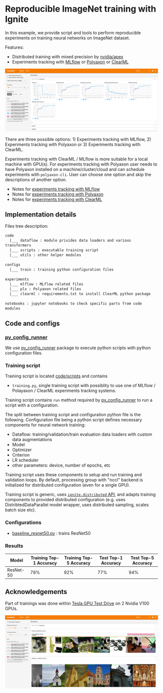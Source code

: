# Reproducible ImageNet training with Ignite

In this example, we provide script and tools to perform reproducible experiments on training neural networks on ImageNet
dataset.

Features:

- Distributed training with mixed precision by [nvidia/apex](https://github.com/NVIDIA/apex/)
- Experiments tracking with [MLflow](https://mlflow.org/) or [Polyaxon](https://polyaxon.com/) or [ClearML](https://github.com/allegroai/clearml)

![tb_dashboard](assets/tb_dashboard.png)

There are three possible options: 1) Experiments tracking with MLflow, 2) Experiments tracking with Polyaxon or 3) Experiments tracking with ClearML.

Experiments tracking with ClearML / MLflow is more suitable for a local machine with GPU(s). For experiments tracking with Polyaxon
user needs to have Polyaxon installed on a machine/cluster/cloud and can schedule experiments with `polyaxon-cli`.
User can choose one option and skip the descriptions of another option.

- Notes for [experiments tracking with MLflow](NOTES_MLflow.md)
- Notes for [experiments tracking with Polyaxon](NOTES_Polyaxon.md)
- Notes for [experiments tracking with ClearML](NOTES_ClearML.md)

## Implementation details

Files tree description:

```
code
  |___ dataflow : module privides data loaders and various transformers
  |___ scripts : executable training script
  |___ utils : other helper modules

configs
  |___ train : training python configuration files

experiments
  |___ mlflow : MLflow related files
  |___ plx : Polyaxon related files
  |___ clearml : requirements.txt to install ClearML python package

notebooks : jupyter notebooks to check specific parts from code modules
```

## Code and configs

### [py_config_runner](https://github.com/vfdev-5/py_config_runner)

We use [py_config_runner](https://github.com/vfdev-5/py_config_runner) package to execute python scripts with python configuration files.

### Training script

Training script is located [code/scripts](code/scripts/) and contains

- `training.py`, single training script with possiblity to use one of MLflow / Polayaxon / ClearML experiments tracking systems.

Training script contains `run` method required by [py_config_runner](https://github.com/vfdev-5/py_config_runner) to
run a script with a configuration.

The split between training script and configuration python file is the following.
Configuration file being a python script defines necessary components for neural network training:

- Dataflow: training/validation/train evaluation data loaders with custom data augmentations
- Model
- Optimizer
- Criterion
- LR scheduler
- other parameters: device, number of epochs, etc

Training script uses these components to setup and run training and validation loops. By default,
processing group with "nccl" backend is initialized for distributed configuration (even for a single GPU).

Training script is generic, uses [`ignite.distributed` API](https://pytorch.org/ignite/master/distributed.html), and adapts
training components to provided distributed configuration (e.g. uses DistribtedDataParallel model wrapper,
uses distributed sampling, scales batch size etc).

### Configurations

- [baseline_resnet50.py](configs/train/baseline_resnet50.py) : trains ResNet50

### Results

Model | Training Top-1 Accuracy | Training Top-5 Accuracy | Test Top-1 Accuracy | Test Top-5 Accuracy
---|---|---|---|---
ResNet-50 | 78% | 92% | 77% | 94%

## Acknowledgements

Part of trainings was done within [Tesla GPU Test Drive](https://www.nvidia.com/en-us/data-center/tesla/gpu-test-drive/)
on 2 Nvidia V100 GPUs.

![tb_dashboard_images](assets/tb_dashboard_images.png)
